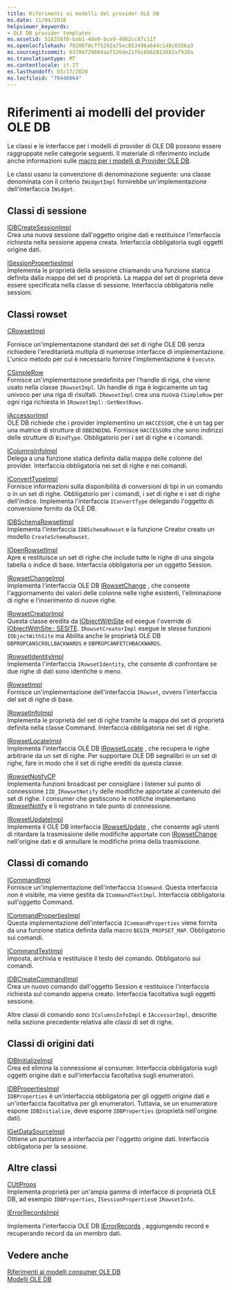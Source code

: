 ```yaml
---
title: Riferimenti ai modelli del provider OLE DB
ms.date: 11/04/2016
helpviewer_keywords:
- OLE DB provider templates
ms.assetid: 518358f0-bab1-4de9-bce9-4062cc87c11f
ms.openlocfilehash: f0200f0cff5292a75ec853496a644c148c8356a3
ms.sourcegitcommit: 63784729604aaf526de21f6c6b62813882af930a
ms.translationtype: MT
ms.contentlocale: it-IT
ms.lasthandoff: 03/17/2020
ms.locfileid: "79446064"
---
```

# <a name="ole-db-provider-templates-reference"></a>Riferimenti ai modelli del provider OLE DB

Le classi e le interfacce per i modelli di provider di OLE DB possono essere raggruppate nelle categorie seguenti. Il materiale di riferimento include anche informazioni sulle [macro per i modelli di Provider OLE DB](../../data/oledb/macros-for-ole-db-provider-templates.md).

Le classi usano la convenzione di denominazione seguente: una classe denominata con il criterio `IWidgetImpl` fornirebbe un'implementazione dell'interfaccia `IWidget`.

## <a name="session-classes"></a>Classi di sessione

[IDBCreateSessionImpl](../../data/oledb/idbcreatesessionimpl-class.md)<br/>
Crea una nuova sessione dall'oggetto origine dati e restituisce l'interfaccia richiesta nella sessione appena creata. Interfaccia obbligatoria sugli oggetti origine dati.

[ISessionPropertiesImpl](../../data/oledb/isessionpropertiesimpl-class.md)<br/>
Implementa le proprietà della sessione chiamando una funzione statica definita dalla mappa del set di proprietà. La mappa del set di proprietà deve essere specificata nella classe di sessione. Interfaccia obbligatoria nelle sessioni.

## <a name="rowset-classes"></a>Classi rowset

[CRowsetImpl](../../data/oledb/crowsetimpl-class.md)

Fornisce un'implementazione standard del set di righe OLE DB senza richiedere l'ereditarietà multipla di numerose interfacce di implementazione. L'unico metodo per cui è necessario fornire l'implementazione è `Execute`.

[CSimpleRow](../../data/oledb/csimplerow-class.md)<br/>
Fornisce un'implementazione predefinita per l'handle di riga, che viene usato nella classe `IRowsetImpl`. Un handle di riga è logicamente un tag univoco per una riga di risultati. `IRowsetImpl` crea una nuova `CSimpleRow` per ogni riga richiesta in `IRowsetImpl::GetNextRows`.

[IAccessorImpl](../../data/oledb/iaccessorimpl-class.md)<br/>
OLE DB richiede che i provider implementino un `HACCESSOR`, che è un tag per una matrice di strutture di `DBBINDING`. Fornisce `HACCESSOR`s che sono indirizzi delle strutture di `BindType`. Obbligatorio per i set di righe e i comandi.

[IColumnsInfoImpl](../../data/oledb/icolumnsinfoimpl-class.md)<br/>
Delega a una funzione statica definita dalla mappa delle colonne del provider. Interfaccia obbligatoria nei set di righe e nei comandi.

[IConvertTypeImpl](../../data/oledb/iconverttypeimpl-class.md)<br/>
Fornisce informazioni sulla disponibilità di conversioni di tipi in un comando o in un set di righe. Obbligatorio per i comandi, i set di righe e i set di righe dell'indice. Implementa l'interfaccia `IConvertType` delegando l'oggetto di conversione fornito da OLE DB.

[IDBSchemaRowsetImpl](../../data/oledb/idbschemarowsetimpl-class.md)<br/>
Implementa l'interfaccia `IDBSchemaRowset` e la funzione Creator creato un modello `CreateSchemaRowset`.

[IOpenRowsetImpl](../../data/oledb/iopenrowsetimpl-class.md)<br/>
Apre e restituisce un set di righe che include tutte le righe di una singola tabella o indice di base. Interfaccia obbligatoria per un oggetto Session.

[IRowsetChangeImpl](../../data/oledb/irowsetchangeimpl-class.md)<br/>
Implementa l'interfaccia OLE DB [IRowsetChange](/previous-versions/windows/desktop/ms715790(v=vs.85)) , che consente l'aggiornamento dei valori delle colonne nelle righe esistenti, l'eliminazione di righe e l'inserimento di nuove righe.

[IRowsetCreatorImpl](../../data/oledb/irowsetcreatorimpl-class.md)<br/>
Questa classe eredita da [IObjectWithSite](/windows/win32/api/ocidl/nn-ocidl-iobjectwithsite) ed esegue l'override di [IObjectWithSite:: SESITE](/windows/win32/api/ocidl/nf-ocidl-iobjectwithsite-setsite). `IRowsetCreatorImpl` esegue le stesse funzioni `IObjectWithSite` ma Abilita anche le proprietà OLE DB `DBPROPCANSCROLLBACKWARDS` e `DBPROPCANFETCHBACKWARDS`.

[IRowsetIdentityImpl](../../data/oledb/irowsetidentityimpl-class.md)<br/>
Implementa l'interfaccia `IRowsetIdentity`, che consente di confrontare se due righe di dati sono identiche o meno.

[IRowsetImpl](../../data/oledb/irowsetimpl-class.md)<br/>
Fornisce un'implementazione dell'interfaccia `IRowset`, ovvero l'interfaccia del set di righe di base.

[IRowsetInfoImpl](../../data/oledb/irowsetinfoimpl-class.md)<br/>
Implementa le proprietà del set di righe tramite la mappa del set di proprietà definita nella classe Command. Interfaccia obbligatoria nei set di righe.

[IRowsetLocateImpl](../../data/oledb/irowsetlocateimpl-class.md)<br/>
Implementa l'interfaccia OLE DB [IRowsetLocate](/previous-versions/windows/desktop/ms721190(v=vs.85)) , che recupera le righe arbitrarie da un set di righe. Per supportare OLE DB segnalibri in un set di righe, fare in modo che il set di righe erediti da questa classe.

[IRowsetNotifyCP](../../data/oledb/irowsetnotifycp-class.md)<br/>
Implementa funzioni broadcast per consigliare i listener sul punto di connessione `IID_IRowsetNotify` delle modifiche apportate al contenuto del set di righe. I consumer che gestiscono le notifiche implementano [IRowsetNotify](/previous-versions/windows/desktop/ms712959(v=vs.85)) e li registrano in tale punto di connessione.

[IRowsetUpdateImpl](../../data/oledb/irowsetupdateimpl-class.md)<br/>
Implementa il OLE DB interfaccia [IRowsetUpdate](/previous-versions/windows/desktop/ms714401(v=vs.85)) , che consente agli utenti di ritardare la trasmissione delle modifiche apportate con [IRowsetChange](/previous-versions/windows/desktop/ms715790(v=vs.85)) nell'origine dati e di annullare le modifiche prima della trasmissione.

## <a name="command-classes"></a>Classi di comando

[ICommandImpl](../../data/oledb/icommandimpl-class.md)<br/>
Fornisce un'implementazione dell'interfaccia `ICommand`. Questa interfaccia non è visibile, ma viene gestita da `ICommandTextImpl`. Interfaccia obbligatoria sull'oggetto Command.

[ICommandPropertiesImpl](../../data/oledb/icommandpropertiesimpl-class.md)<br/>
Questa implementazione dell'interfaccia `ICommandProperties` viene fornita da una funzione statica definita dalla macro `BEGIN_PROPSET_MAP`. Obbligatorio sui comandi.

[ICommandTextImpl](../../data/oledb/icommandtextimpl-class.md)<br/>
Imposta, archivia e restituisce il testo del comando. Obbligatorio sui comandi.

[IDBCreateCommandImpl](../../data/oledb/idbcreatecommandimpl-class.md)<br/>
Crea un nuovo comando dall'oggetto Session e restituisce l'interfaccia richiesta sul comando appena creato. Interfaccia facoltativa sugli oggetti sessione.

Altre classi di comando sono `IColumnsInfoImpl` e `IAccessorImpl`, descritte nella sezione precedente relativa alle classi di set di righe.

## <a name="data-source-classes"></a>Classi di origini dati

[IDBInitializeImpl](../../data/oledb/idbinitializeimpl-class.md)<br/>
Crea ed elimina la connessione al consumer. Interfaccia obbligatoria sugli oggetti origine dati e sull'interfaccia facoltativa sugli enumeratori.

[IDBPropertiesImpl](../../data/oledb/idbpropertiesimpl-class.md)<br/>
`IDBProperties` è un'interfaccia obbligatoria per gli oggetti origine dati e un'interfaccia facoltativa per gli enumeratori. Tuttavia, se un enumeratore espone `IDBInitialize`, deve esporre `IDBProperties` (proprietà nell'origine dati).

[IGetDataSourceImpl](../../data/oledb/igetdatasourceimpl-class.md)<br/>
Ottiene un puntatore a interfaccia per l'oggetto origine dati. Interfaccia obbligatoria per la sessione.

## <a name="other-classes"></a>Altre classi

[CUtlProps](../../data/oledb/cutlprops-class.md)<br/>
Implementa proprietà per un'ampia gamma di interfacce di proprietà OLE DB, ad esempio `IDBProperties`, `ISessionProperties`e `IRowsetInfo`.

[IErrorRecordsImpl](../../data/oledb/ierrorrecordsimpl-class.md)

Implementa l'interfaccia OLE DB [IErrorRecords](/previous-versions/windows/desktop/ms718112(v=vs.85)) , aggiungendo record e recuperando record da un membro dati.

## <a name="see-also"></a>Vedere anche

[Riferimenti ai modelli consumer OLE DB](../../data/oledb/ole-db-consumer-templates-reference.md)<br/>
[Modelli OLE DB](../../data/oledb/ole-db-templates.md)